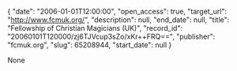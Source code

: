 {
  "date": "2006-01-01T12:00:00", 
  "open_access": true, 
  "target_url": "http://www.fcmuk.org/", 
  "description": null, 
  "end_date": null, 
  "title": "Fellowship of Christian Magicians (UK)", 
  "record_id": "20060101T120000/zj6TJVcup3sZo/xKr++FRQ==", 
  "publisher": "fcmuk.org", 
  "slug": 65208944, 
  "start_date": null
}

None